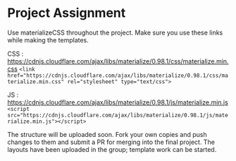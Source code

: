 # Project Assignment 

Use materializeCSS throughout the project. Make sure you use these links while making the templates.

CSS : https://cdnjs.cloudflare.com/ajax/libs/materialize/0.98.1/css/materialize.min.css
` <link href="https://cdnjs.cloudflare.com/ajax/libs/materialize/0.98.1/css/materialize.min.css" rel="stylesheet" type="text/css"> `

JS  : https://cdnjs.cloudflare.com/ajax/libs/materialize/0.98.1/js/materialize.min.js
` <script src="https://cdnjs.cloudflare.com/ajax/libs/materialize/0.98.1/js/materialize.min.js"></script> `


The structure will be uploaded soon. Fork your own copies and push changes to them and submit a PR for merging into the final project.
The layouts have been uploaded in the group; template work can be started. 
